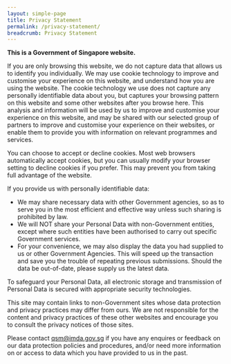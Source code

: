 ```yaml
---
layout: simple-page
title: Privacy Statement
permalink: /privacy-statement/
breadcrumb: Privacy Statement
---
```

**This is a Government of Singapore website.**

If you are only browsing this website, we do not capture data that allows us to identify you individually. We may use cookie technology to improve and customise your experience on this website, and understand how you are using the website. The cookie technology we use does not capture any personally identifiable data about you, but captures your browsing pattern on this website and some other websites after you browse here. This analysis and information will be used by us to improve and customise your experience on this website, and may be shared with our selected group of partners to improve and customise your experience on their websites, or enable them to provide you with information on relevant programmes and services.

You can choose to accept or decline cookies. Most web browsers automatically accept cookies, but you can usually modify your browser setting to decline cookies if you prefer. This may prevent you from taking full advantage of the website.

If you provide us with personally identifiable data:<br>
* We may share necessary data with other Government agencies, so as to serve you in the most efficient and effective way unless such sharing is prohibited by law.<br>
* We will NOT share your Personal Data with non-Government entities, except where such entities have been authorised to carry out specific Government services.<br>
* For your convenience, we may also display the data you had supplied to us or other Government Agencies. This will speed up the transaction and save you the trouble of repeating previous submissions. Should the data be out-of-date, please supply us the latest data.

To safeguard your Personal Data, all electronic storage and transmission of Personal Data is secured with appropriate security technologies.

This site may contain links to non-Government sites whose data protection and privacy practices may differ from ours. We are not responsible for the content and privacy practices of these other websites and encourage you to consult the privacy notices of those sites.

Please contact qsm@imda.gov.sg if you have any enquires or feedback on our data protection policies and procedures, and/or need more information on or access to data which you have provided to us in the past.
